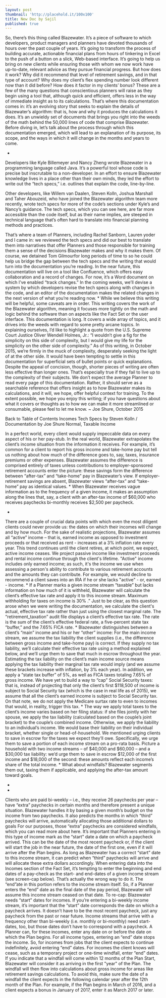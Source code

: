 ```yaml
---
layout: post
thumbnail: 'http://placehold.it/100x100'
title: New Doc by Sajil
published: true
---
```

So, there’s this thing called Blazewater.
It’s a piece of software to which developers, product managers and planners have devoted thousands of hours over the past couple of years. It’s going to transform the process of building accurate, actionable financial plans from hours of tinkering in Excel to the push of a button on a slick, Web-based interface. It’s going to help us bring on new clients while ensuring those with whom we now work have up-to-date, relevant advice as they pursue financial progress.
But how does it work? Why did it recommend that level of retirement savings, and in that type of account? Why does my client’s flex spending number look different now than it did before? How does it factor in my clients’ bonus? These are a few of the many questions that conscientious planners will raise as they begin using a tool that, although quick and efficient, offers less in the way of immediate insight as to its calculations.
That’s where this documentation comes in: it’s an evolving story that seeks to explain the details of Blazewater’s algorithm: that is, how and why it produces the calculations it does. It’s an unwieldy set of documents that brings you right into the weeds of the math behind the 50,000 lines of code that comprise Blazewater.
Before diving in, let’s talk about the process through which this documentation emerged, which will lead to an explanation of its purpose, its scope, and the ways in which it will change in the months and years to come.
 
*
Developers like Kyle Billemeyer and Nancy Zheng wrote Blazewater in a programming language called Java. It’s a powerful tool whose code is precise but inscrutable to a non-developer. In an effort to ensure Blazewater knowledge lives in a place other than their own minds, they led the effort to write out the “tech specs,” i.e. outlines that explain the code, line-by-line.

Other developers, like Willem van Daalen, Steven Kolln, Joshua Marshall and Taher Abouzeid, who have joined the Blazewater algorithm team more recently, wrote tech specs for more of the code’s sections under Kyle’s and Nancy’s guidance. The tech specs, which you can see here, are far more accessible than the code itself, but as their name implies, are steeped in technical language that’s often hard to translate into financial planning methods and practices.
 
That’s where a team of Planners, including Rachel Sanborn, Lauren yoder and I came in: we reviewed the tech specs and did our best to translate them into narratives that offer Planners and those responsible for training them a sense of the decisions Blazewater makes and why it makes them. Of course, we detained Tom Gilmourfor long periods of time to so he could help us bridge the gap between the tech specs and the writing that would turn into the documentation you’re reading.
In the near future, this documentation will live on a tool like Confluence, which offers easy collaboration and a record of changes. For now, it’s a Word document on which I’ve enabled “track changes.” In the coming weeks, we’ll devise a system by which developers revise the tech specs along with changes in the code, and an editor of the documentation makes the related changes in the next version of what you’re reading now.
*
While we believe this writing will be helpful, some caveats are in order. This writing covers the work of the Blazewater algorithm, meaning it focuses more tightly on the math and logic behind the software than on aspects like the Fact Set or the user interface. 
This documentation is long. It covers a wide array of topics, and it drives into the weeds with regard to some pretty arcane topics. In explaining ourselves, I’d like to highlight a quote from the U.S. Supreme Court Justice Oliver Wendell Holmes, Jr.: “I wouldn’t give a fig for the simplicity on this side of complexity, but I would give my life for the simplicity on the other side of complexity.” As of this writing, in October 2015, we’re firmly in the muck of complexity, desperately seeking the light of at the other side.
It would have been tempting to settle in this documentation for superficial sets of bullet points or quick explanations. Despite the appeal of concision, though, shorter pieces of writing are often less effective than longer ones. That’s especially true if they fail to live up to the complexity of their subjects. We don’t expect the average Planner to read every page of this documentation. Rather, it should serve as a searchable reference that offers insight as to how Blazewater makes its calculations, and it will, we hope, offer helpful context for training.
To the extent possible, we hope you enjoy this writing; if you have questions about what it covers or thoughts as to how we can make it more streamlined or consumable, please feel to let me know.
~ Joe Shure, October 2015

Back to Table of Contents
Incomes 
Tech Specs by Steven Kolln / Documentation by Joe Shure
Normal, Taxable Income
 
In a perfect world, every client would supply impeccable data on every aspect of his or her pay-stub. In the real world, Blazewater extrapolates the client’s income situation from the information it receives.
For example, it’s common for a client to report his gross income and take-home pay but tell us nothing about how much of the difference goes to, say, taxes, insurance premiums or other expenses. Blazewater assumes the difference is comprised entirely of taxes unless contributions to employer-sponsored retirement accounts enter the picture: these savings form the difference between “after-tax” and “take-home” pay in Blazewater’s view.
If employer-retirement savings are absent, Blazewater views “after-tax” and “take-home” pay as identical values.
*
When Blazewater receives vague information as to the frequency of a given income, it makes an assumption along the lines that, say, a client with an after-tax income of $60,000 who receives paychecks bi-monthly receives $2,500 per paycheck.
 
*
 
There are a couple of crucial data points with which even the most diligent clients could never provide us: the dates on which their incomes will change and by how much.
For the sake of realistic projections, Blazewater assumes all “active” income – that is, earned income as opposed to investment proceeds or that received as rent - increases at a 3% inflation rate every year. This trend continues until the client retires, at which point, we expect, active income ceases. We project passive income like investment proceeds and rental income continue through the client's lifetime.
"Active" income includes only earned income; as such, it's the income we use when assessing a person's ability to contribute to various retirement accounts and the amounts they can contribute. For example, we would decline to recommend a client saves into an IRA if he or she lacks "active" - or, earned - income. 
*
If a Planner marks a given income stream “taxable” but lacks information on how much of it is withheld, Blazewater will calculate the client’s effective tax rate and apply it to this income stream. Maximum withholding for taxes on income is 30% .” Just to be clear, as this question arose when we were writing the documentation, we calculate the client's actual, effective tax rate rather than just using the closest marginal rate. 
 The “retirement_taxation” audit file displays a client’s effective tax rate. The rate is the sum of the client’s effective federal rate, a five-percent state tax “buffer,” and the 7.65% FICA rate.
 *
Blazewater distinguishes between a client’s “main” income and his or her “other” income:
For the main income stream, we assume the tax liability the client supplies (i.e., the difference between gross income and take-home pay) is correct. If they supply no tax liability, we’ll calculate their effective tax rate using a method explained below, and we’ll urge them to save that much in escrow throughout the year.
Estimating the tax liability on the client’s main income source means applying the tax liability their marginal tax rate would imply (and we assume these brackets increase with inflation, by 3% each year). In addition, we apply a “state tax buffer” of 5%, as well as  FICA taxes totaling 7.65% of gross income.
We have yet to build a way to “cap” Social Security taxes: that is, instead of projecting that only the client’s first $118,500 of income is subject to Social Security tax (which is the case in real life as of 2015), we assume that all the client’s earned income is subject to Social Security tax. On that note, we do not apply the Medicare surtax rate to even to incomes that would, in reality, trigger this tax.
*
The way we apply total taxes to the client’s income varies based on her filing status: if she files jointly with her spouse, we apply the tax liability (calculated based on the couple’s joint bracket) to the couple’s combined income. Otherwise, we apply the liability to an individual’s income. We would base their liability on their individual bracket, whether single or head-of-household.
We mentioned urging clients to save in escrow for the taxes we expect they’ll owe. Specifically, we urge them to save a portion of each income stream on a pro-rata basis. Picture a household with two income streams – of $40,000 and $60,000 – and a $30,000 tax liability: we’d urge them to save in escrow $12,000 of the first income and $18,000 of the second: these amounts reflect each income’s share of the total income.
*
What about windfalls? Blazewater segments them out, taxing them if applicable, and applying the after-tax amount toward goals. 
 
 
*
*
Clients who are paid bi-weekly – i.e., they receive 26 paychecks per year – have “extra” paychecks in certain months and therefore present a unique situation. Blazewater handles it by basing a given month’s budget on the income from two paychecks. It also predicts the months in which “third” paychecks will arrive, automatically allocating those additional dollars to goals For our purposes, those “extra” paychecks are considered windfalls, which you can read more about here.
It’s important that Planners entering in this type of income mark as the “start” date a date on which a paycheck arrived. This can be the date of the most recent paycheck or, if the client will start the job in the near future, the date of the first one, even if it will arrive after the Plan begins. As long as Blazewater has a correct “start” date to this income stream, it can predict when “third” paychecks will arrive and will allocate these extra dollars accordingly.
When entering data into the Incomes section of the Fact Set, it’s tempting to enter the beginning and end dates of a pay-check as the start- and end-dates of a given income stream (see screen-cap below). That’s actually the wrong way to do it. The “end”ate in this portion refers to the income stream itself. So, if a Planner enters the “end” date as the final date of the pay period, Blazewater will assume this income stream ceased on that date.
To re-cap: Blazewater needs “start” dates for incomes. If you’re entering a bi-weekly income stream, it’s important that the “start” date corresponds the date on which a paycheck arrives. It doesn’t have to be the most recent paycheck, just any paycheck from the past or near future.
Income streams that arrive with a frequency other than bi-weekly (i.e. monthly or bi-monthly) need start-dates, too, but those dates don’t have to correspond with a paycheck. A Planner can, for these incomes, enter any date on or before the date on which the Plan begins.
For all income types, entering an “end” date stops the income. So, for incomes from jobs that the client expects to continue indefinitely, avoid entering “end” dates.  For incomes the client knows will cease, such as a temporary project or one-time windfall, enter “end” dates. If you indicate that a windfall will come within 12 months of the Plan Start, Blazewater will consider it as arriving in the first "year" of the Plan. The windfall will then flow into calculations about gross income for areas like retirement savings calculations. To avoid this, make sure the date of a windfall the client expects in the following calendar year after the 12th month of the Plan. 
For example, if the Plan begins in March of 2016, and a client expects a bonus in January of 2017, enter it as March 2017 or later.
